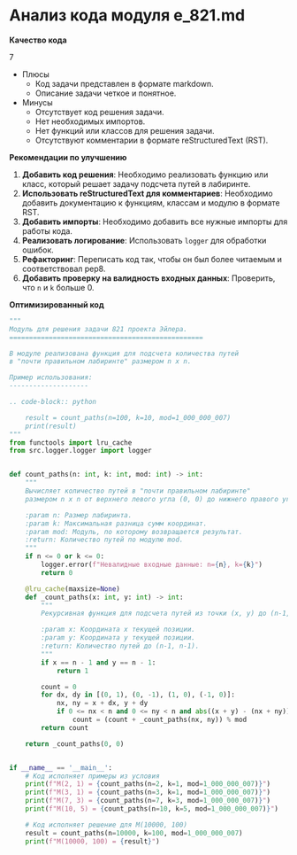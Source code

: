 # Анализ кода модуля e_821.md

**Качество кода**

7
-  Плюсы
    - Код задачи представлен в формате markdown.
    - Описание задачи четкое и понятное.
-  Минусы
    - Отсутствует код решения задачи.
    - Нет необходимых импортов.
    - Нет функций или классов для решения задачи.
    - Отсутствуют комментарии в формате reStructuredText (RST).

**Рекомендации по улучшению**
1. **Добавить код решения**: Необходимо реализовать функцию или класс, который решает задачу подсчета путей в лабиринте.
2. **Использовать reStructuredText для комментариев**: Необходимо добавить документацию к функциям, классам и модулю в формате RST.
3. **Добавить импорты**: Необходимо добавить все нужные импорты для работы кода.
4. **Реализовать логирование**: Использовать `logger` для обработки ошибок.
5. **Рефакторинг**: Переписать код так, чтобы он был более читаемым и соответствовал pep8.
6. **Добавить проверку на валидность входных данных**: Проверить, что `n` и `k` больше 0.

**Оптимизированный код**
```python
"""
Модуль для решения задачи 821 проекта Эйлера.
=================================================

В модуле реализована функция для подсчета количества путей
в "почти правильном лабиринте" размером n x n.

Пример использования:
--------------------

.. code-block:: python

    result = count_paths(n=100, k=10, mod=1_000_000_007)
    print(result)
"""
from functools import lru_cache
from src.logger.logger import logger


def count_paths(n: int, k: int, mod: int) -> int:
    """
    Вычисляет количество путей в "почти правильном лабиринте"
    размером n x n от верхнего левого угла (0, 0) до нижнего правого угла (n-1, n-1).

    :param n: Размер лабиринта.
    :param k: Максимальная разница сумм координат.
    :param mod: Модуль, по которому возвращается результат.
    :return: Количество путей по модулю mod.
    """
    if n <= 0 or k <= 0:
        logger.error(f"Невалидные входные данные: n={n}, k={k}")
        return 0

    @lru_cache(maxsize=None)
    def _count_paths(x: int, y: int) -> int:
        """
        Рекурсивная функция для подсчета путей из точки (x, y) до (n-1, n-1).

        :param x: Координата x текущей позиции.
        :param y: Координата y текущей позиции.
        :return: Количество путей до (n-1, n-1).
        """
        if x == n - 1 and y == n - 1:
            return 1

        count = 0
        for dx, dy in [(0, 1), (0, -1), (1, 0), (-1, 0)]:
            nx, ny = x + dx, y + dy
            if 0 <= nx < n and 0 <= ny < n and abs((x + y) - (nx + ny)) < k:
                count = (count + _count_paths(nx, ny)) % mod
        return count

    return _count_paths(0, 0)


if __name__ == '__main__':
    # Код исполняет примеры из условия
    print(f"M(2, 1) = {count_paths(n=2, k=1, mod=1_000_000_007)}")
    print(f"M(3, 1) = {count_paths(n=3, k=1, mod=1_000_000_007)}")
    print(f"M(7, 3) = {count_paths(n=7, k=3, mod=1_000_000_007)}")
    print(f"M(10, 5) = {count_paths(n=10, k=5, mod=1_000_000_007)}")

    # Код исполняет решение для M(10000, 100)
    result = count_paths(n=10000, k=100, mod=1_000_000_007)
    print(f"M(10000, 100) = {result}")
```